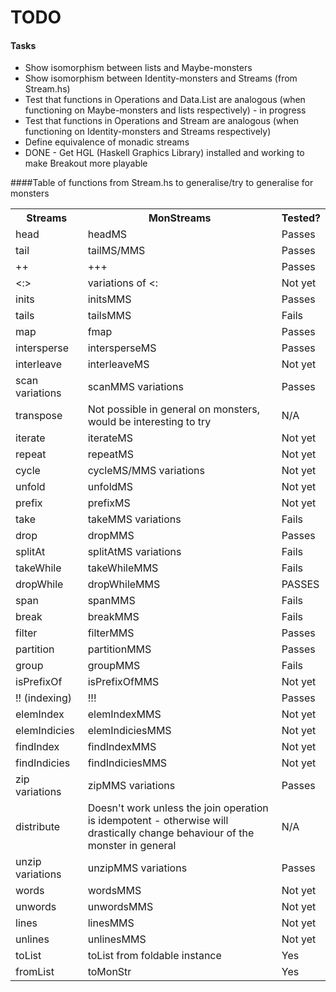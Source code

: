 # TODO

#### Tasks
* Show isomorphism between lists and Maybe-monsters
* Show isomorphism between Identity-monsters and Streams (from Stream.hs)
* Test that functions in Operations and Data.List are analogous (when functioning on Maybe-monsters and lists respectively) - in progress
* Test that functions in Operations and Stream are analogous (when functioning on Identity-monsters and Streams respectively)
* Define equivalence of monadic streams
* DONE - Get HGL (Haskell Graphics Library) installed and working to make Breakout more playable

####Table of functions from Stream.hs to generalise/try to generalise for monsters

<table>
  <tr>
    <th>Streams</th>
    <th>MonStreams</th>
	<th>Tested?</th>
  </tr>
  <tr>
    <td>head</td>
    <td>headMS</td>
	<td>Passes</td>
  </tr>
  <tr>
    <td>tail</td>
    <td>tailMS/MMS</td>
	<td>Passes</td>
  </tr>
  <tr>
    <td>++</td>
    <td>+++</td>
	<td>Passes</td>
  </tr>
  <tr>
    <td><:></td>
    <td>variations of <:</td> 
	<td>Not yet</td>
  </tr>
  <tr>
    <td>inits</td>
    <td>initsMMS</td> 
	<td>Passes</td>
  </tr>
  <tr>
    <td>tails</td>
    <td>tailsMMS</td> 
	<td>Fails</td>
  </tr>
  <tr>
    <td>map</td>
    <td>fmap</td> 
	<td>Passes</td>
  </tr>
  <tr>
    <td>intersperse</td>
    <td>intersperseMS</td> 
	<td>Passes</td>
  </tr>
  <tr>
    <td>interleave</td>
    <td>interleaveMS</td> 
	<td>Not yet</td>
  </tr>
  <tr>
    <td>scan variations</td>
    <td>scanMMS variations</td> 
	<td>Passes</td>
  </tr>
  <tr>
    <td>transpose</td>
    <td>Not possible in general on monsters, would be interesting to try</td> 
	<td>N/A</td>
  </tr>
  <tr>
    <td>iterate</td>
    <td>iterateMS</td>
	<td>Not yet</td>
  </tr>
  <tr>
    <td>repeat</td>
    <td>repeatMS</td> 
	<td>Not yet</td>
  </tr>
  <tr>
    <td>cycle</td>
    <td>cycleMS/MMS variations</td> 
	<td>Not yet</td>
  </tr>
  <tr>
    <td>unfold</td>
    <td>unfoldMS</td> 
	<td>Not yet</td>
  </tr>
  <tr>
    <td>prefix</td>
    <td>prefixMS</td> 
	<td>Not yet</td>
  </tr>
  <tr>
    <td>take</td>
    <td>takeMMS variations</td> 
	<td>Fails</td>
  </tr>
  <tr>
    <td>drop</td>
    <td>dropMMS</td> 
	<td>Passes</td>
  </tr>
  <tr>
    <td>splitAt</td>
    <td>splitAtMS variations</td> 
	<td>Fails</td>
  </tr>
  <tr>
    <td>takeWhile</td>
    <td>takeWhileMMS</td> 
	<td>Fails</td>
  </tr>
  <tr>
    <td>dropWhile</td>
    <td>dropWhileMMS</td> 
	<td>PASSES</td>
  </tr>
  <tr>
    <td>span</td>
    <td>spanMMS</td> 
	<td>Fails</td>
  </tr>
  <tr>
    <td>break</td>
    <td>breakMMS</td> 
	<td>Fails</td>
  </tr>
  <tr>
    <td>filter</td>
    <td>filterMMS</td> 
	<td>Passes</td>
  </tr>
  <tr>
    <td>partition</td>
    <td>partitionMMS</td> 
	<td>Passes</td>
  </tr>
  <tr>
    <td>group</td>
    <td>groupMMS</td> 
	<td>Fails</td>
  </tr>
  <tr>
    <td>isPrefixOf</td>
    <td>isPrefixOfMMS</td> 
	<td>Not yet</td>
  </tr>
  <tr>
    <td>!! (indexing)</td>
    <td>!!!</td> 
	<td>Passes</td>
  </tr>
  <tr>
    <td>elemIndex</td>
    <td>elemIndexMMS</td> 
	<td>Not yet</td>
  </tr>
  <tr>
    <td>elemIndicies</td>
    <td>elemIndiciesMMS</td> 
	<td>Not yet</td>
  </tr>
  <tr>
    <td>findIndex</td>
    <td>findIndexMMS</td> 
	<td>Not yet</td>
  </tr>
  <tr>
    <td>findIndicies</td>
    <td>findIndiciesMMS</td> 
	<td>Not yet</td>
  </tr>
  <tr>
    <td>zip variations</td>
    <td>zipMMS variations</td> 
	<td>Passes</td>
  </tr>
  <tr>
    <td>distribute</td>
    <td>Doesn't work unless the join operation is idempotent - otherwise will drastically change behaviour of the monster in general</td> 
	<td>N/A</td>
  </tr>
  <tr>
    <td>unzip variations</td>
    <td>unzipMMS variations</td> 
	<td>Passes</td>
  </tr>
  <tr>
    <td>words</td>
    <td>wordsMMS</td> 
	<td>Not yet</td>
  </tr>
  <tr>
    <td>unwords</td>
    <td>unwordsMMS</td> 
	<td>Not yet</td>
  </tr>
  <tr>
    <td>lines</td>
    <td>linesMMS</td> 
	<td>Not yet</td>
  </tr>
  <tr>
    <td>unlines</td>
    <td>unlinesMMS</td> 
	<td>Not yet</td>
  </tr>
  <tr>
    <td>toList</td>
    <td>toList from foldable instance</td>
	<td>Yes</td>
  </tr>
  <tr>
    <td>fromList</td>
    <td>toMonStr</td>
	<td>Yes</td>
  </tr>
</table>